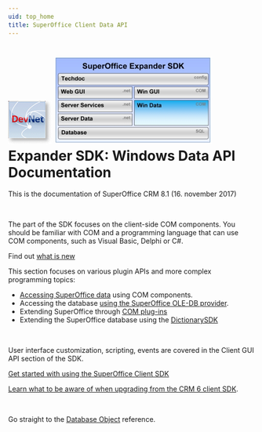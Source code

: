 ```yaml
---
uid: top_home
title: SuperOffice Client Data API
---
```

<properties date="2017-11-11"
SortOrder="1" DefaultTopic="yes"
/>

[![](./images/devnet_logo_w100.gif)](http://devnet.superoffice.com/) ![](./images/expander-sdk-windata.jpg)
Expander SDK: Windows Data API Documentation
============================================

This is the documentation of SuperOffice CRM 8.1 (16. november 2017)

 

The part of the SDK focuses on the client-side COM components. You should be familiar with COM and a programming language that can use COM components, such as Visual Basic, Delphi or C\#.

Find out [what is new](What's%20New.md)

This section focuses on various plugin APIs and more complex programming topics:

-   [Accessing SuperOffice data](startTypicalUsage.md) using COM components.
-   Accessing the database [using the SuperOffice OLE-DB provider](guideOLE%20DB%20Provider.md).
-   Extending SuperOffice through [COM plug-ins](guideWritingPlugins.md)
-   Extending the SuperOffice database using the [DictionarySDK](%7B7C962AB0-56D3-44FD-8D59-EEFC4F869E48%7D)

 

User interface customization, scripting, events are covered in the Client GUI API section of the SDK.

[](whatsNewInSeven.md)

[Get started with using the SuperOffice Client SDK](getting_started.md) 

[Learn what to be aware of when upgrading from the CRM 6 client SDK](Upgrading_from_CRM_SIX.md).

 

Go straight to the [Database Object](SUPEROFFICEDBLib~Database.md) reference.
